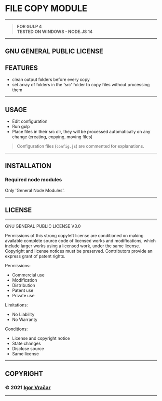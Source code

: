 # FILE COPY MODULE

---

> **FOR GULP 4**\
> **TESTED ON WINDOWS - NODE.JS 14**

---

## GNU GENERAL PUBLIC LICENSE

## FEATURES

- clean output folders before every copy
- set array of folders in the 'src' folder to copy files without processing them

---

## USAGE

- Edit configuration
- Run gulp
- Place files in their src dir, they will be processed automatically on any change (creating, copying, moving files)

> Configuration files (`config.js`) are commented for explanations.

---

## INSTALLATION

### Required node modules

Only 'General Node Modules'.

---

## LICENSE

---

GNU GENERAL PUBLIC LICENSE V3.0

Permissions of this strong copyleft license are conditioned on making available complete source code of licensed works and modifications, which include larger works using a licensed work, under the same license. Copyright and license notices must be preserved. Contributors provide an express grant of patent rights.

Permissions:

- Commercial use
- Modification
- Distribution
- Patent use
- Private use

Limitations:

- No Liability
- No Warranty

Conditions:

- License and copyright notice
- State changes
- Disclose source
- Same license

---

## COPYRIGHT

### **© 2021 [Igor Vračar](https://www.igorvracar.com)**

---
